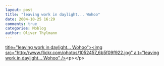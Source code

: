 ```yaml
---
layout: post
title: "leaving work in daylight... Wohoo"
date: 2004-10-25 16:29
comments: true
categories: Moblog
author: Oliver Thylmann
---
```



[ title=&quot;leaving work in daylight... Wohoo&quot;&gt;&lt;img src=&quot;http://www.flickr.com/photos/1052457_6b5f09f922.jpg&quot; alt=&quot;leaving work in daylight... Wohoo&quot; /&gt;](http://www.flickr.com/photos/oliver/1052457/)&lt;p&gt;&lt;/p&gt;


